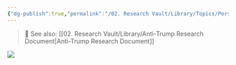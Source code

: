 ```yaml
---
{"dg-publish":true,"permalink":"/02. Research Vault/Library/Topics/Personal/Trump's Rhethoic/","tags":["research"],"created":"2025-10-29T14:54:08.462-04:00","updated":"2025-10-29T15:03:51.082-04:00"}
---
```


> 🔗 See also: [[02. Research Vault/Library/Anti-Trump Research Document\|Anti-Trump Research Document]]


![](https://x.com/cspan/status/1966254949198643586)

